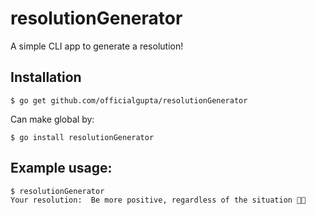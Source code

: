 # resolutionGenerator
A simple CLI app to generate a resolution!

## Installation
    $ go get github.com/officialgupta/resolutionGenerator
Can make global by:

    $ go install resolutionGenerator
    
## Example usage:

    $ resolutionGenerator
    Your resolution:  Be more positive, regardless of the situation 🙏🏻
